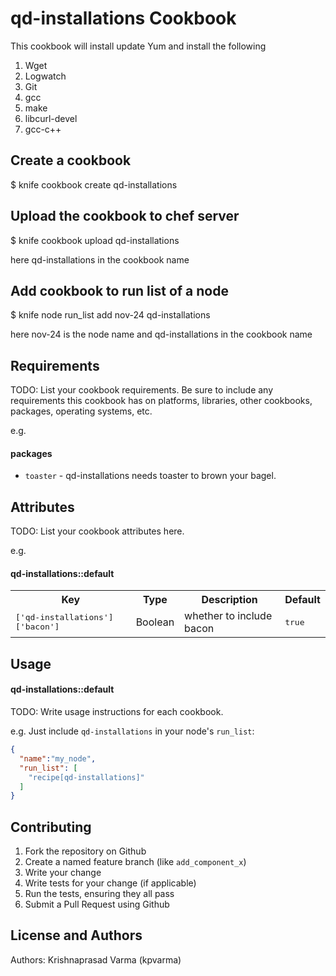 qd-installations Cookbook
=========================

This cookbook will install update Yum and install the following

1. Wget
2. Logwatch
3. Git
4. gcc
5. make
6. libcurl-devel
7. gcc-c++

Create a cookbook
-----------------

$ knife cookbook create qd-installations

Upload the cookbook to chef server
----------------------------------

$ knife cookbook upload qd-installations

here qd-installations in the cookbook name

Add cookbook to run list of a node
----------------------------------

$ knife node run_list add nov-24 qd-installations

here nov-24 is the node name and qd-installations in the cookbook name


Requirements
------------
TODO: List your cookbook requirements. Be sure to include any requirements this cookbook has on platforms, libraries, other cookbooks, packages, operating systems, etc.

e.g.
#### packages
- `toaster` - qd-installations needs toaster to brown your bagel.

Attributes
----------
TODO: List your cookbook attributes here.

e.g.
#### qd-installations::default
<table>
  <tr>
    <th>Key</th>
    <th>Type</th>
    <th>Description</th>
    <th>Default</th>
  </tr>
  <tr>
    <td><tt>['qd-installations']['bacon']</tt></td>
    <td>Boolean</td>
    <td>whether to include bacon</td>
    <td><tt>true</tt></td>
  </tr>
</table>

Usage
-----
#### qd-installations::default
TODO: Write usage instructions for each cookbook.

e.g.
Just include `qd-installations` in your node's `run_list`:

```json
{
  "name":"my_node",
  "run_list": [
    "recipe[qd-installations]"
  ]
}
```

Contributing
------------

1. Fork the repository on Github
2. Create a named feature branch (like `add_component_x`)
3. Write your change
4. Write tests for your change (if applicable)
5. Run the tests, ensuring they all pass
6. Submit a Pull Request using Github

License and Authors
-------------------
Authors: Krishnaprasad Varma (kpvarma)
